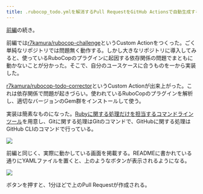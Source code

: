 ```yaml
---
title: .rubocop_todo.ymlを解消するPull RequestをGitHub Actionsで自動生成する (後編)
---
```

[前編](https://r7kamura.com/articles/2022-05-13-rubocop-challenge)の続き。

前編では[r7kamura/rubocop-challenge](https://github.com/r7kamura/rubocop-challenge)というCustom Actionをつくった。ごく単純なリポジトリでは問題無く動作する。しかし大きなリポジトリに導入してみると、使っているRuboCopのプラグインに起因する依存関係の問題でまともに動かないことが分かった。そこで、自分のユースケースに合うものを一から実装した。

[r7kamura/rubocop-todo-corrector](https://github.com/r7kamura/rubocop-todo-corrector)というCustom Actionが出来上がった。これは依存関係で問題が起きづらい。使われているRuboCopのプラグインを解析し、適切なバージョンのGem群をインストールして使う。

実装は簡素なものになった。[Rubyに関する処理だけを担当するコマンドラインツール](https://github.com/r7kamura/rubocop_todo_corrector)を用意し、Gitに関する処理はGitのコマンドで、GitHubに関する処理はGitHub CLIのコマンドで行っている。

![](https://lh3.googleusercontent.com/docs/ADP-6oEaAig2VMzEk0lqud48ngk0dwHziZAZPhaSpkIrtWnIxTB8J9-O3TyzwEvZbDIIkid3j66BnyDHt54doxphdHVAbK3_2bXDj9f-2LnUaaddU1H8UoPZJZuqgMsuQx5MOi2YgI8MQpEWER0tvlXRd66VSGbGd6_wDSeG9aGeX_ptq1bbpodVAIaC1pRxteWCcnKpu97R44LSTZtQW4XY-uTwpifguGM-TzcoqpyBefZfcMK6uZSPaoop7i9WKGCYsaSGC8yfdMDsJ9MZIuS9GLhRdbfTm2_K1k6DU7IttufBpAuGvXgaelQvc3cExFpNre4qGxp4rPmr3hlkoqm__Tb5vMTv5GCym-EC7s-wpoDkM4yi76aCI2boqHCt73pJTWcf_bgm7eE5O0z5bcnUNH2kjV-nWpWysZ_DY6BdgcLqG65Syy5UcA8aGqfzJrof3TO1cLc-2Y6DJGDOwgSoy8k8qov_mX4xW_kx6ATPPOCxS7Itgzvr4rVCw7BCnNSsBz21mkNdR0jW-5jfFyWbx0zc2KgQpXOIyhNlRzIV1fUEVXEj7JpKkWKW2GZoKzvE5IyICxyyr7WjNDyxylGia74Kn4vOYjsN8DcS6UjMCVrRbWElmFFqng7gIoTfWc0rIl_UVmQ1vNucSwpLMHTNhQYQxUthfmKPWwDVsUlN-uSdjL3rE5eg_k7B0t65GDh--dtE-uyY8-aJwNmh_I4E3qWX-GXwg7qvsghzGl_wAZQEglkE9Wpw4rNKtXDrE8r8wKRNrpVEbB5WY28-M9YFKY4Q8AWEKa0deOhUW5OSP7NUui5kCHKT_14oTDdg9b0ISwU7X_AK4ntH4mXdSbBtN4on9nI_B_X93_qKmEM-a6ZsbhFpdt5vSKV_lBUbSgS9HTb3KJgqdn6tqXQOU9VD5xahIF87sfx9r4OjpC79wuyTXIkwNYm2VNNCQemDXvVcY6D6rChb0gGRqQZe3Lm_FNv2oWhRR3Wc2F5BYCfrMLjCwnhIqFoH94hO8gZPC5QsrMnF4V1vOnIoh8iPaQAwngl7nlWwSeZ3cLdc35Br7hMCPxm1IJMdP2ldpmjldyCu9cst7gzzl3L2pOasp7L5sNPhqAoMxB9pXmjYCVhgjukrwdhjGQOmt8Jlan9vfXse64ji4Niy8Ub3XTcmVhYvGzHGACR6iPjeoTJX7Ho7kAaDT72UV83HGXC5KWaA1WpnmKR2YWbNk8bxU_XiGwGBh13mfhffiOMFh8iB67idkrZmNZFY)

前編と同じく、実際に動かしている画面を掲載する。READMEに書かれている通りにYAMLファイルを置くと、上のようなボタンが表示されるようになる。

![](https://lh3.googleusercontent.com/docs/ADP-6oGpJSkh4JRHi5hghT7t9vmWVyyd0QM2sT_wAlJiJFYuZ4GZPz7Lt-lT0y-z-O8SclE2TQZTD893PsFER24jqFcRxyIoaMnJIodtnSUdDS11XEEfebh6vbeRbMJMEjRklgR2R4qekmqEC7Ac7S5XjvnAQjzuDAwUJOytfdZYHzWz-JBVuaGNyrZXzC0qIv2Mt06Ns-aprTEk93i85NAVfqcf27mlItvbkfZ8vLM1eZfW2c1uoJU-jL2gqUwmC_W90NIstr-0C9NQirpLF0ApSb7n055pThJtTM4D-oa-uT78YaUjtQBkU5jN9WOfQl1nUzE-cXD20HkD6TI6P0NezlNrc-6v2KkHKHoNnoHdX3F33MRIk_iRSCMHAaA2VOzV3SFQoDCQMNiem5kLErbfJtKegzrWNddCPrJ8I2XidwJqaBN084vtybxOqXYO8nxJThS8BPN67w2oo6UDnm8FuW4oHLq89AC_qd3_2m0gQYxI4268XUXKd6D00348VN_UrQ0UckQVQpQBokkhduUe3wUKLipqsK2XhARx3rmKnP3yQvcXsCH36O-bbuS8vvN4kcAUYnNDSk-jpu7Cbb3SwL6y9JwR7htTs-RTlDOPd03UDU_Gf4boalNAO1eBWTMIxPMOjI0GNPk-Sv4j9UaGcDGkyxt-agd-6s-9rnevQeTtuocChGc4VbraiUkwKcLloWi-H7B5gGCrFFApoSneHFSk-Gb4ZI70A3a-7faXbuIJu2hI1vbMrOsOq5-NJeIyX4ty8uXp6E9vVrzNvasIJR4uQMGSEX_JgGS2tuesjmRnBTktKnr5QKebLQfJnUrDD4w6pz7RFrPE6uinSNkaUUtHy6AB2gERSQoIECeRIx6F5S8-XKlfDeMaWvSGDde_S66TbhDyIotYge_LPdE7ZjX2Wh2AOpPIkBNb1EvE-Nwp4ydVJ48CCmowSbAYBC8NzWqQMe4nXontC3n7x_SZA5WdHpd9Axf03uHIqzAu9YfxwoWYTLdZIYCZghGyxZAJd2J4xwzJzdKvu9ci3mahSekPpsDWzfxz42KvbIHZULE-tK_YgCx_btflPl9O10d7Af0xsj4-bwHRp8MHpOVmGOspRRY_sUlLGnvkyn2ZjP54Ffzy5yhinNXonmgv5MszGHt8E8DnKTdsgVyxA8GrHl3Io_yglLz0DfWGS-VZCZL6bro-hXQQNX7bfJBj13FfjCjmfnG2t8ffHKoer-h6LVSWPbMR_HGdkW0eB8c8pClRLLbG)

ボタンを押すと、1分ほどで上のPull Requestが作成される。
